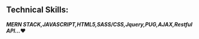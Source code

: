 ## Technical Skills:
 _**MERN STACK,JAVASCRIPT,HTML5,SASS/CSS,Jquery,PUG,AJAX,Restful API...**_:heart:

